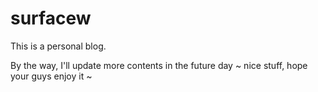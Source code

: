 surfacew
========

This is a personal blog.

By the way, I'll update more contents in the future day ~ nice stuff, hope your guys enjoy it ~
